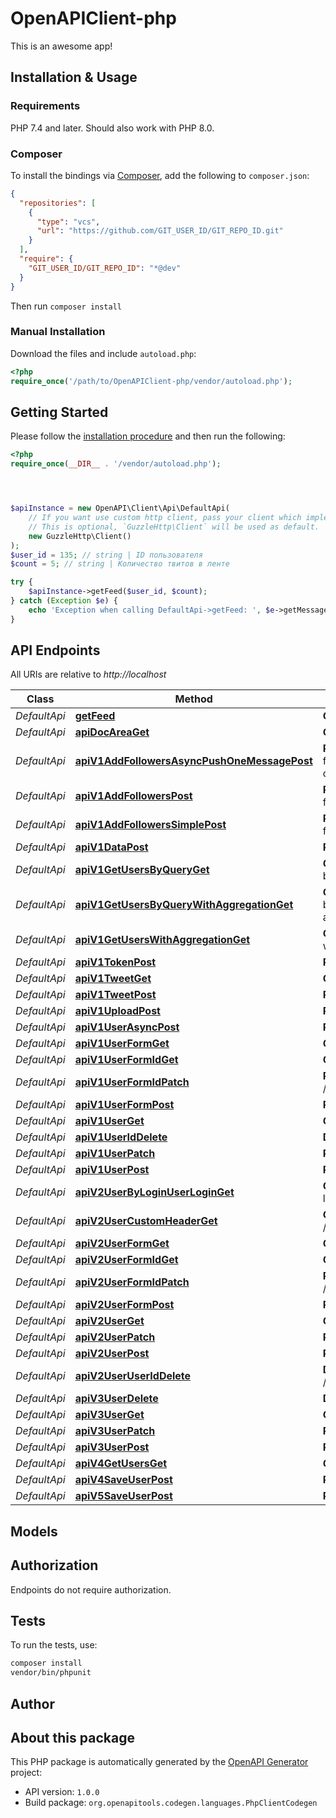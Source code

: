 # OpenAPIClient-php

This is an awesome app!


## Installation & Usage

### Requirements

PHP 7.4 and later.
Should also work with PHP 8.0.

### Composer

To install the bindings via [Composer](https://getcomposer.org/), add the following to `composer.json`:

```json
{
  "repositories": [
    {
      "type": "vcs",
      "url": "https://github.com/GIT_USER_ID/GIT_REPO_ID.git"
    }
  ],
  "require": {
    "GIT_USER_ID/GIT_REPO_ID": "*@dev"
  }
}
```

Then run `composer install`

### Manual Installation

Download the files and include `autoload.php`:

```php
<?php
require_once('/path/to/OpenAPIClient-php/vendor/autoload.php');
```

## Getting Started

Please follow the [installation procedure](#installation--usage) and then run the following:

```php
<?php
require_once(__DIR__ . '/vendor/autoload.php');




$apiInstance = new OpenAPI\Client\Api\DefaultApi(
    // If you want use custom http client, pass your client which implements `GuzzleHttp\ClientInterface`.
    // This is optional, `GuzzleHttp\Client` will be used as default.
    new GuzzleHttp\Client()
);
$user_id = 135; // string | ID пользователя
$count = 5; // string | Количество твитов в ленте

try {
    $apiInstance->getFeed($user_id, $count);
} catch (Exception $e) {
    echo 'Exception when calling DefaultApi->getFeed: ', $e->getMessage(), PHP_EOL;
}

```

## API Endpoints

All URIs are relative to *http://localhost*

Class | Method | HTTP request | Description
------------ | ------------- | ------------- | -------------
*DefaultApi* | [**getFeed**](docs/Api/DefaultApi.md#getfeed) | **GET** /api/v1/get-feed | 
*DefaultApi* | [**apiDocAreaGet**](docs/Api/DefaultApi.md#apidocareaget) | **GET** /api/doc/{area} | 
*DefaultApi* | [**apiV1AddFollowersAsyncPushOneMessagePost**](docs/Api/DefaultApi.md#apiv1addfollowersasyncpushonemessagepost) | **POST** /api/v1/add-followers-async-push-one-message | 
*DefaultApi* | [**apiV1AddFollowersPost**](docs/Api/DefaultApi.md#apiv1addfollowerspost) | **POST** /api/v1/add-followers | 
*DefaultApi* | [**apiV1AddFollowersSimplePost**](docs/Api/DefaultApi.md#apiv1addfollowerssimplepost) | **POST** /api/v1/add-followers-simple | 
*DefaultApi* | [**apiV1DataPost**](docs/Api/DefaultApi.md#apiv1datapost) | **POST** /api/v1/data | 
*DefaultApi* | [**apiV1GetUsersByQueryGet**](docs/Api/DefaultApi.md#apiv1getusersbyqueryget) | **GET** /api/v1/get-users-by-query | 
*DefaultApi* | [**apiV1GetUsersByQueryWithAggregationGet**](docs/Api/DefaultApi.md#apiv1getusersbyquerywithaggregationget) | **GET** /api/v1/get-users-by-query-with-aggregation | 
*DefaultApi* | [**apiV1GetUsersWithAggregationGet**](docs/Api/DefaultApi.md#apiv1getuserswithaggregationget) | **GET** /api/v1/get-users-with-aggregation | 
*DefaultApi* | [**apiV1TokenPost**](docs/Api/DefaultApi.md#apiv1tokenpost) | **POST** /api/v1/token | 
*DefaultApi* | [**apiV1TweetGet**](docs/Api/DefaultApi.md#apiv1tweetget) | **GET** /api/v1/tweet | 
*DefaultApi* | [**apiV1TweetPost**](docs/Api/DefaultApi.md#apiv1tweetpost) | **POST** /api/v1/tweet | 
*DefaultApi* | [**apiV1UploadPost**](docs/Api/DefaultApi.md#apiv1uploadpost) | **POST** /api/v1/upload | 
*DefaultApi* | [**apiV1UserAsyncPost**](docs/Api/DefaultApi.md#apiv1userasyncpost) | **POST** /api/v1/user/async | 
*DefaultApi* | [**apiV1UserFormGet**](docs/Api/DefaultApi.md#apiv1userformget) | **GET** /api/v1/user/form | 
*DefaultApi* | [**apiV1UserFormIdGet**](docs/Api/DefaultApi.md#apiv1userformidget) | **GET** /api/v1/user/form/{id} | 
*DefaultApi* | [**apiV1UserFormIdPatch**](docs/Api/DefaultApi.md#apiv1userformidpatch) | **PATCH** /api/v1/user/form/{id} | 
*DefaultApi* | [**apiV1UserFormPost**](docs/Api/DefaultApi.md#apiv1userformpost) | **POST** /api/v1/user/form | 
*DefaultApi* | [**apiV1UserGet**](docs/Api/DefaultApi.md#apiv1userget) | **GET** /api/v1/user | 
*DefaultApi* | [**apiV1UserIdDelete**](docs/Api/DefaultApi.md#apiv1useriddelete) | **DELETE** /api/v1/user/{id} | 
*DefaultApi* | [**apiV1UserPatch**](docs/Api/DefaultApi.md#apiv1userpatch) | **PATCH** /api/v1/user | 
*DefaultApi* | [**apiV1UserPost**](docs/Api/DefaultApi.md#apiv1userpost) | **POST** /api/v1/user | 
*DefaultApi* | [**apiV2UserByLoginUserLoginGet**](docs/Api/DefaultApi.md#apiv2userbyloginuserloginget) | **GET** /api/v2/user/by-login/{user_login} | 
*DefaultApi* | [**apiV2UserCustomHeaderGet**](docs/Api/DefaultApi.md#apiv2usercustomheaderget) | **GET** /api/v2/user/customHeader | 
*DefaultApi* | [**apiV2UserFormGet**](docs/Api/DefaultApi.md#apiv2userformget) | **GET** /api/v2/user/form | 
*DefaultApi* | [**apiV2UserFormIdGet**](docs/Api/DefaultApi.md#apiv2userformidget) | **GET** /api/v2/user/form/{id} | 
*DefaultApi* | [**apiV2UserFormIdPatch**](docs/Api/DefaultApi.md#apiv2userformidpatch) | **PATCH** /api/v2/user/form/{id} | 
*DefaultApi* | [**apiV2UserFormPost**](docs/Api/DefaultApi.md#apiv2userformpost) | **POST** /api/v2/user/form | 
*DefaultApi* | [**apiV2UserGet**](docs/Api/DefaultApi.md#apiv2userget) | **GET** /api/v2/user | 
*DefaultApi* | [**apiV2UserPatch**](docs/Api/DefaultApi.md#apiv2userpatch) | **PATCH** /api/v2/user | 
*DefaultApi* | [**apiV2UserPost**](docs/Api/DefaultApi.md#apiv2userpost) | **POST** /api/v2/user | 
*DefaultApi* | [**apiV2UserUserIdDelete**](docs/Api/DefaultApi.md#apiv2useruseriddelete) | **DELETE** /api/v2/user/{user_id} | 
*DefaultApi* | [**apiV3UserDelete**](docs/Api/DefaultApi.md#apiv3userdelete) | **DELETE** /api/v3/user | 
*DefaultApi* | [**apiV3UserGet**](docs/Api/DefaultApi.md#apiv3userget) | **GET** /api/v3/user | 
*DefaultApi* | [**apiV3UserPatch**](docs/Api/DefaultApi.md#apiv3userpatch) | **PATCH** /api/v3/user | 
*DefaultApi* | [**apiV3UserPost**](docs/Api/DefaultApi.md#apiv3userpost) | **POST** /api/v3/user | 
*DefaultApi* | [**apiV4GetUsersGet**](docs/Api/DefaultApi.md#apiv4getusersget) | **GET** /api/v4/get-users | 
*DefaultApi* | [**apiV4SaveUserPost**](docs/Api/DefaultApi.md#apiv4saveuserpost) | **POST** /api/v4/save-user | 
*DefaultApi* | [**apiV5SaveUserPost**](docs/Api/DefaultApi.md#apiv5saveuserpost) | **POST** /api/v5/save-user | 

## Models


## Authorization
Endpoints do not require authorization.

## Tests

To run the tests, use:

```bash
composer install
vendor/bin/phpunit
```

## Author



## About this package

This PHP package is automatically generated by the [OpenAPI Generator](https://openapi-generator.tech) project:

- API version: `1.0.0`
- Build package: `org.openapitools.codegen.languages.PhpClientCodegen`
